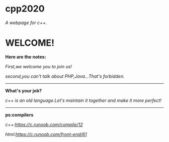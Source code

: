 # cpp2020

*A webpage for c++.*
# WELCOME!
**Here are the notes:**

*First,we welcome you to join us!*

*second,you can't talk about PHP,Java…That's forbidden.*
***
**What's your job?**

*c++ is an old language.Let's maintain it together and make it more perfect!*
***
**ps:compilers**

*c++:https://c.runoob.com/compile/12*

*html:https://c.runoob.com/front-end/61*
